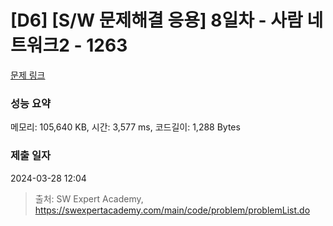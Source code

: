 # [D6] [S/W 문제해결 응용] 8일차 - 사람 네트워크2 - 1263 

[문제 링크](https://swexpertacademy.com/main/code/problem/problemDetail.do?contestProbId=AV18P2B6Iu8CFAZN) 

### 성능 요약

메모리: 105,640 KB, 시간: 3,577 ms, 코드길이: 1,288 Bytes

### 제출 일자

2024-03-28 12:04



> 출처: SW Expert Academy, https://swexpertacademy.com/main/code/problem/problemList.do